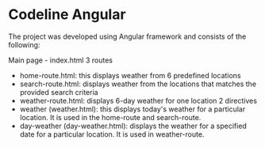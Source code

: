 # Codeline Angular

The project was developed using Angular framework and consists of the following:

Main page - index.html
3 routes 
 - home-route.html: this displays weather from 6 predefined locations
 - search-route.html: displays weather from the locations that matches the provided search criteria
 - weather-route.html: displays 6-day weather for one location
2 directives
 - weather (weather.html): this displays today's weather for a particular location. It is used in the home-route and search-route.
 - day-weather (day-weather.html): displays the weather for a specified date for a particular location. It is used in weather-route.
